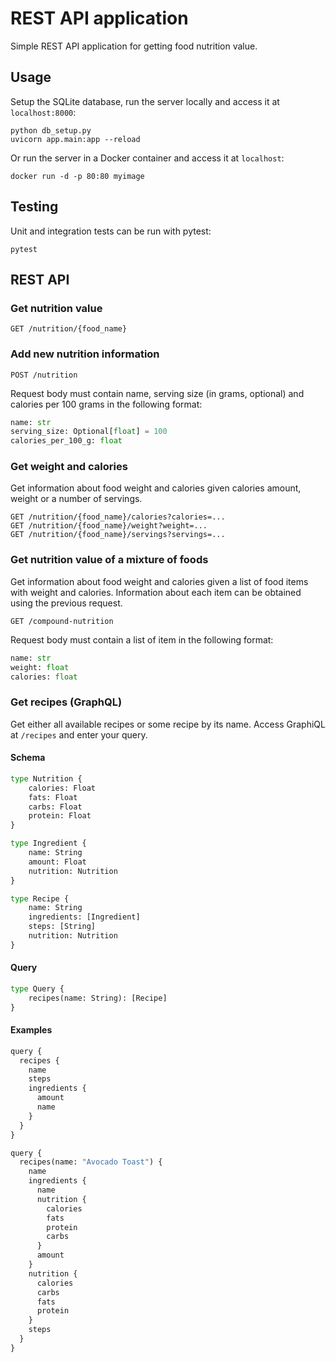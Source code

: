 # REST API application

Simple REST API application for getting food nutrition value. 

## Usage

Setup the SQLite database, run the server locally and access it at `localhost:8000`:

```
python db_setup.py
uvicorn app.main:app --reload
```

Or run the server in a Docker container and access it at `localhost`:
```
docker run -d -p 80:80 myimage
```

## Testing

Unit and integration tests can be run with pytest:

```
pytest
```

## REST API

### Get nutrition value 

```
GET /nutrition/{food_name}
```

### Add new nutrition information

```
POST /nutrition
```

Request body must contain name, serving size (in grams, optional) and calories per 100 grams in the following format: 

```python
name: str
serving_size: Optional[float] = 100
calories_per_100_g: float
```

### Get weight and calories

Get information about food weight and calories given calories amount, weight or a number of servings.

```
GET /nutrition/{food_name}/calories?calories=...
GET /nutrition/{food_name}/weight?weight=...
GET /nutrition/{food_name}/servings?servings=...
```

### Get nutrition value of a mixture of foods

Get information about food weight and calories given a list of food items with weight and calories. Information about each item can be obtained using the previous request.

```
GET /compound-nutrition
```

Request body must contain a list of item in the following format:

```python
name: str
weight: float
calories: float
```

### Get recipes (GraphQL)
Get either all available recipes or some recipe by its name. Access GraphiQL at `/recipes` and enter your query.

#### Schema
```python
type Nutrition {
    calories: Float
    fats: Float
    carbs: Float
    protein: Float
}

type Ingredient {
    name: String
    amount: Float
    nutrition: Nutrition
}

type Recipe {
    name: String
    ingredients: [Ingredient]
    steps: [String]
    nutrition: Nutrition
}
```

#### Query
```python
type Query {
    recipes(name: String): [Recipe]
}
```

#### Examples
```python
query {
  recipes {
    name
    steps
    ingredients {
      amount
      name
    }
  }
}
```

```python
query {
  recipes(name: "Avocado Toast") {
    name
    ingredients {
      name
      nutrition {
        calories
        fats
        protein
        carbs
      }
      amount
    }
    nutrition {
      calories
      carbs
      fats
      protein
    }
    steps
  }
}
```